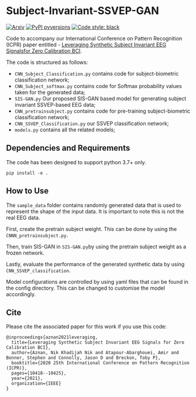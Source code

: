 # Subject-Invariant-SSVEP-GAN

[![Arxiv](https://img.shields.io/badge/ArXiv-2112.06567-orange.svg)](https://arxiv.org/abs/2007.11544)
[![PyPI pyversions](https://img.shields.io/pypi/pyversions/pykeen)](https://img.shields.io/pypi/pyversions/pykeen)
[![Code style: black](https://img.shields.io/badge/code%20style-black-000000.svg)](https://github.com/psf/black)

Code to accompany our International Conference on Pattern Recognition (ICPR) paper entitled -
[Leveraging Synthetic Subject Invariant EEG Signalsfor Zero Calibration BCI](https://arxiv.org/pdf/2007.11544.pdf).

The code is structured as follows:

- `CNN_Subject_Classification.py` contains code for subject-biometric classification network;
- `CNN_Subject_softmax.py` contains code for Softmax probability values taken for the generated data;
- `SIS-GAN.py` Our proposed SIS-GAN based model for generating subject invariant SSVEP-based EEG data;
- `CNN_pretrainsubject.py` contains code for pre-training subject-biometric classification network;
- `CNN_SSVEP_Classification.py` our SSVEP classification network;
- `models.py` contains all the related models;

## Dependencies and Requirements

The code has been designed to support python 3.7+ only.

```shell
pip install -e .
```

## How to Use

The `sample_data` folder contains randomly generated data that is used to represent the shape of the input data. It is important to note this is not the real EEG data.

First, create the pretrain subject weight. This can be done by using the `CNNN_pretrainsubject.py`.

Then, train SIS-GAN in `SIS-GAN.py`by using the pretrain subject weight as a frozen network.

Lastly, evaluate the performance of the generated synthetic data by using `CNN_SSVEP_classification`.

Model configurations are controlled by using yaml files that can be found in the config directory. This can be changed to customise the model accordingly.

## Cite

Please cite the associated paper for this work if you use this code:

```
@inproceedings{aznan2021leveraging,
  title={Leveraging Synthetic Subject Invariant EEG Signals for Zero Calibration BCI},
  author={Aznan, Nik Khadijah Nik and Atapour-Abarghouei, Amir and Bonner, Stephen and Connolly, Jason D and Breckon, Toby P},
  booktitle={2020 25th International Conference on Pattern Recognition (ICPR)},
  pages={10418--10425},
  year={2021},
  organization={IEEE}
}
```
